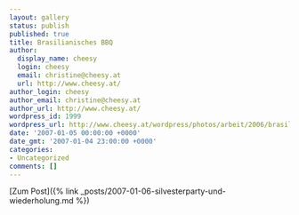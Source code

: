```yaml
---
layout: gallery
status: publish
published: true
title: Brasilianisches BBQ
author:
  display_name: cheesy
  login: cheesy
  email: christine@cheesy.at
  url: http://www.cheesy.at/
author_login: cheesy
author_email: christine@cheesy.at
author_url: http://www.cheesy.at/
wordpress_id: 1999
wordpress_url: http://www.cheesy.at/wordpress/photos/arbeit/2006/brasilian-bbq/
date: '2007-01-05 00:00:00 +0000'
date_gmt: '2007-01-04 23:00:00 +0000'
categories:
- Uncategorized
comments: []
---
```


[Zum Post]({% link _posts/2007-01-06-silvesterparty-und-wiederholung.md %})
<!--:-->
